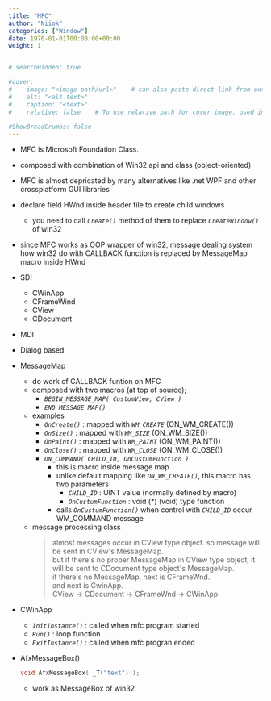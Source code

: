 ```yaml
---
title: "MFC"
author: "Niiok"
categories: ["Window"]
date: 1970-01-01T00:00:00+00:00
weight: 1


# searchHidden: true

#cover:
#    image: "<image path/url>"    # can also paste direct link from external site
#    alt: "<alt text>"
#    caption: "<text>"
#    relative: false 	# To use relative path for cover image, used in hugo Page-bundles

#ShowBreadCrumbs: false
---
```



- MFC is Microsoft Foundation Class. 
- composed with combination of Win32 api and class (object-oriented)
- MFC is almost depricated by many alternatives like .net WPF and other crossplatform GUI libraries
- declare field HWnd inside header file to create child windows
  - you need to call _`Create()`_ method of them to replace _`CreateWindow()`_ of win32
- since MFC works as OOP wrapper of win32, message dealing system how win32 do with CALLBACK function is replaced by MessageMap macro inside HWnd

- SDI
  - CWinApp
  - CFrameWind
  - CView
  - CDocument

- MDI

- Dialog based


- MessageMap
  - do work of CALLBACK funtion on MFC
  - composed with two macros (at top of source);
    - _`BEGIN_MESSAGE_MAP( CustumView, CView )`_
    - _`END_MESSAGE_MAP()`_
  - examples
    - _`OnCreate()`_ : mapped with _`WM_CREATE`_ (ON_WM_CREATE())
    - _`OnSize()`_ : mapped with _`WM_SIZE`_ (ON_WM_SIZE())
    - _`OnPaint()`_ : mapped with _`WM_PAINT`_ (ON_WM_PAINT())
    - _`OnClose()`_ : mapped with _`WM_CLOSE`_ (ON_WM_CLOSE())
    - _`ON_COMMAND( CHILD_ID, OnCustumFunction )`_
      - this is macro inside message map
      - unlike default mapping like _`ON_WM_CREATE()`_, this macro has two parameters
        - _`CHILD_ID`_ : UINT value (normally defined by macro)
        - _`OnCustumFunction`_ : void (*) (void) type function
      - calls _`OnCustumFunction()`_ when control with _`CHILD_ID`_ occur WM_COMMAND message
  - message processing class
    > almost messages occur in CView type object. so message will be sent in CView's MessageMap.    
    > but if there's no proper MessageMap in CView type object, it will be sent to CDocument type object's MessageMap.    
    > if there's no MessageMap, next is CFrameWnd.    
    > and next is CwinApp.    
    >    CView -> CDocument -> CFrameWnd -> CWinApp     

- CWinApp
  - _`InitInstance()`_ : called when mfc program started
  - _`Run()`_ : loop function
  - _`ExitInstance()`_ : called when mfc progran ended

- AfxMessageBox()
  ```C
  void AfxMessageBox( _T("text") );
  ```
  - work as MessageBox of win32

